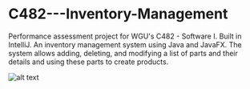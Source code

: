 # C482---Inventory-Management
Performance assessment project for WGU's C482 - Software I.  Built in IntelliJ.  An inventory management system using Java and JavaFX.  The system allows adding, deleting, and modifying a list of parts and their details and using these parts to create products.

![alt text](https://github.com/bcrew1375/C482-InventoryManagement/blob/master/InventoryManagement.png?raw=true)
